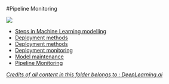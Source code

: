#Pipeline Monitoring

![](https://s3.amazonaws.com/coursera_assets/meta_images/generated/XDP/XDP~COURSE!~introduction-to-machine-learning-in-production/XDP~COURSE!~introduction-to-machine-learning-in-production.jpeg)

<ul>

<li><a href='https://github.com/sandheepgopinath/references/blob/main/Machine_Learning_In_Production/Steps%20of%20ML%20Project.md'> Steps in Machine Learning modelling</li>

<li><a href='https://github.com/sandheepgopinath/references/blob/main/Machine_Learning_In_Production/deployment.md'> Deployment methods</li>
<li><a href='https://github.com/sandheepgopinath/references/blob/main/Machine_Learning_In_Production/deployment-methods.md'> Deployment methods</li>

<li><a href='https://github.com/sandheepgopinath/references/blob/main/Machine_Learning_In_Production/deployment-monitoring.md'> Deployment monitoring</li>
<li><a href='https://github.com/sandheepgopinath/references/blob/main/Machine_Learning_In_Production/Model%20Maintenance.md'> Model maintenance</li>
<li><a href='https://github.com/sandheepgopinath/references/blob/main/Machine_Learning_In_Production/Pipeline%20Monitoring.md'> Pipeline Monitoring</li>
</ul>

  
*Credits of all content in this folder belongs to : DeepLearning.ai*
